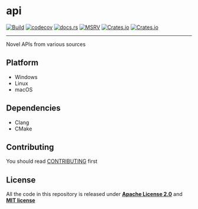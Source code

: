# api

[![Build](https://github.com/novel-rs/api/actions/workflows/build.yml/badge.svg)](https://github.com/novel-rs/api/actions/workflows/build.yml)
[![codecov](https://codecov.io/gh/novel-rs/api/branch/main/graph/badge.svg?token=96TJ1OIF3P)](https://codecov.io/gh/novel-rs/api)
[![docs.rs](https://img.shields.io/docsrs/novel-api)](https://docs.rs/novel-api)
[![MSRV](https://img.shields.io/badge/rustc-1.75+-blue.svg)](https://github.com/rust-lang/rust)
[![Crates.io](https://img.shields.io/crates/l/novel-api)](https://github.com/novel-rs/api)
[![Crates.io](https://img.shields.io/crates/v/novel-api)](https://crates.io/crates/novel-api)

---

Novel APIs from various sources

## Platform

- Windows
- Linux
- macOS

## Dependencies

- Clang
- CMake

## Contributing

You should read [CONTRIBUTING](https://github.com/novel-rs/api/blob/main/CONTRIBUTING.md) first

## License

All the code in this repository is released under **[Apache License 2.0](https://www.apache.org/licenses/LICENSE-2.0)** and **[MIT license](https://opensource.org/licenses/MIT)**
